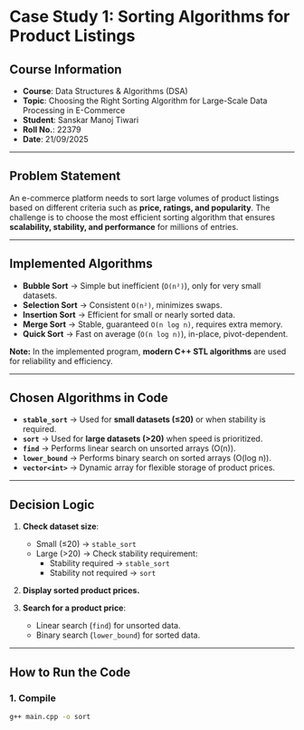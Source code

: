 # Case Study 1: Sorting Algorithms for Product Listings

## Course Information
- **Course**: Data Structures & Algorithms (DSA)  
- **Topic**: Choosing the Right Sorting Algorithm for Large-Scale Data Processing in E-Commerce  
- **Student**: Sanskar Manoj Tiwari  
- **Roll No.**: 22379  
- **Date**: 21/09/2025  

---

## Problem Statement
An e-commerce platform needs to sort large volumes of product listings based on different criteria such as **price, ratings, and popularity**. The challenge is to choose the most efficient sorting algorithm that ensures **scalability, stability, and performance** for millions of entries.

---

## Implemented Algorithms
- **Bubble Sort** → Simple but inefficient (`O(n²)`), only for very small datasets.  
- **Selection Sort** → Consistent `O(n²)`, minimizes swaps.  
- **Insertion Sort** → Efficient for small or nearly sorted data.  
- **Merge Sort** → Stable, guaranteed `O(n log n)`, requires extra memory.  
- **Quick Sort** → Fast on average (`O(n log n)`), in-place, pivot-dependent.  

**Note:** In the implemented program, **modern C++ STL algorithms** are used for reliability and efficiency.

---

## Chosen Algorithms in Code
- **`stable_sort`** → Used for **small datasets (≤20)** or when stability is required.  
- **`sort`** → Used for **large datasets (>20)** when speed is prioritized.  
- **`find`** → Performs linear search on unsorted arrays (O(n)).  
- **`lower_bound`** → Performs binary search on sorted arrays (O(log n)).  
- **`vector<int>`** → Dynamic array for flexible storage of product prices.  

---

## Decision Logic
1. **Check dataset size**:  
   - Small (≤20) → `stable_sort`  
   - Large (>20) → Check stability requirement:  
     - Stability required → `stable_sort`  
     - Stability not required → `sort`  

2. **Display sorted product prices.**  

3. **Search for a product price**:  
   - Linear search (`find`) for unsorted data.  
   - Binary search (`lower_bound`) for sorted data.  

---

## How to Run the Code

### 1. Compile
```bash
g++ main.cpp -o sort
